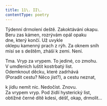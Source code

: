 ```yaml
---
title: 11\. II\.
contentType: poetry
---
```


<section>

Týdenní drmolení deště. Zakoktávání okapu.  
Beru zas kámen, rozrývám opál opaku  
dne, který končí. Už uvykle  
oklepu kamenný prach z rýh. Za oknem sníh  
mísí se s deštěm, zháší k zemi. Není.

Tma. Vryp za vrypem. To jediné, co zmohu.  
V umdleních luštit kostrbatý list.  
Odemknout děcku, které zadrhává  
(Poradit cestu? Něco jíst?), a cestu neznat,

k jídlu nemít nic. Nedočíst. Znovu.  
Za vrypem vryp. Pod židlí hysterický list,  
obtížné černé dítě kdesi, déšť, okap, drmolit…

</section>
